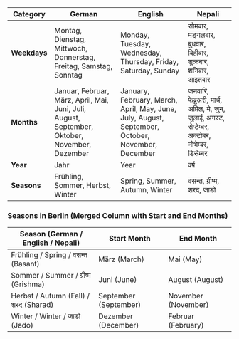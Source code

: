 
| **Category** | **German**                                                                                    | **English**                                                                                      | **Nepali**                                                                                       |
| ------------ | --------------------------------------------------------------------------------------------- | ------------------------------------------------------------------------------------------------ | ------------------------------------------------------------------------------------------------ |
| **Weekdays** | Montag, Dienstag, Mittwoch, Donnerstag, Freitag, Samstag, Sonntag                             | Monday, Tuesday, Wednesday, Thursday, Friday, Saturday, Sunday                                   | सोमबार, मङ्गलबार, बुधवार, बिहीबार, शुक्रबार, शनिबार, आइतबार                                      |
| **Months**   | Januar, Februar, März, April, Mai, Juni, Juli, August, September, Oktober, November, Dezember | January, February, March, April, May, June, July, August, September, October, November, December | जनवारि, फेब्रुअरी, मार्च, अप्रिल, मे, जुन, जुलाई, अगस्ट, सेप्टेम्बर, अक्टोबर, नोभेम्बर, डिसेम्बर |
| **Year**     | Jahr                                                                                          | Year                                                                                             | वर्ष                                                                                             |
| **Seasons**  | Frühling, Sommer, Herbst, Winter                                                              | Spring, Summer, Autumn, Winter                                                                   | वसन्त, ग्रीष्म, शरद, जाडो                                                                        |
### **Seasons in Berlin (Merged Column with Start and End Months)**

| **Season (German / English / Nepali)**    | **Start Month**       | **End Month**       |
| ----------------------------------------- | --------------------- | ------------------- |
| Frühling / Spring / वसन्त (Basant)    | März (March)          | Mai (May)           |
| Sommer / Summer / ग्रीष्म (Grishma)   | Juni (June)           | August (August)     |
| Herbst / Autumn (Fall) / शरद (Sharad) | September (September) | November (November) |
| Winter / Winter / जाडो (Jado)         | Dezember (December)   | Februar (February)  |
